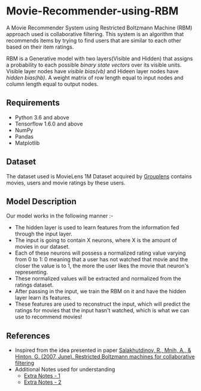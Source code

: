 # Movie-Recommender-using-RBM
A Movie Recommender System using Restricted Boltzmann Machine (RBM) approach used is collaborative filtering. This system is an algorithm that recommends items by trying to find users that are similar to each other based on their item ratings.

RBM is a Generative model with two layers(Visible and Hidden) that assigns a probability to each possible *binary state vectors* over its visible units. Visible layer nodes have *visible bias(vb)* and Hideen layer nodes have *hidden bias(hb)*. A weight matrix of row length equal to input nodes and column length equal to output nodes.

## Requirements
- Python 3.6 and above
- Tensorflow 1.6.0 and above
- NumPy
- Pandas
- Matplotlib

## Dataset
The dataset used is MovieLens 1M Dataset acquired by [Grouplens](https://grouplens.org/datasets/movielens/) contains movies, users and movie ratings by these users.

## Model Description
Our model works in the following manner :- 
- The hidden layer is used to learn features from the information fed through the input layer.
- The input is going to contain X neurons, where X is the amount of movies in our dataset.
- Each of these neurons will possess a normalized rating value varying from 0 to 1: 0 meaning that a user has not watched that movie and the closer the value is to 1, the more the user likes the movie that neuron's representing.
- These normalized values will be extracted and normalized from the ratings dataset.
- After passing in the input, we train the RBM on it and have the hidden layer learn its features.
- These features are used to reconstruct the input, which will predict the ratings for movies that the input hasn't watched, which is what we can use to recommend movies!

## References
- Inspired from the idea presented in paper [Salakhutdinov, R., Mnih, A., & Hinton, G. (2007, June). Restricted Boltzmann machines for collaborative filtering](http://www.cs.utoronto.ca/~hinton/absps/netflixICML.pdf)
- Additional Notes used for understanding
  - [Extra Notes - 1](http://swoh.web.engr.illinois.edu/courses/IE598/handout/fall2016_slide2.pdf)
  - [Extra Notes - 2](https://www.csrc.ac.cn/upload/file/20170703/1499052743888438.pdf)
